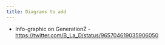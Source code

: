 ```yaml
---
title: Diagrams to add
---
```


- Info-graphic on GenerationZ - https://twitter.com/B_La_D/status/965704619035906050